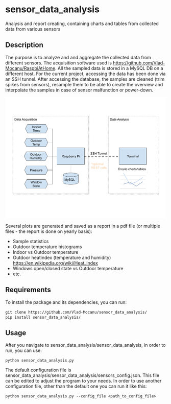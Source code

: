 # sensor_data_analysis
Analysis and report creating, containing charts and tables from collected data from various sensors

## Description 

The purpose is to analyze and and aggregate the collected data from different sensors. The acquisition software used is https://github.com/Vlad-Mocanu/RaspbiAtHome.
All the sampled data is stored in a MySQL DB on a different host. For the current project, accessing the data has been done via an SSH tunnel.
After accessing the database, the samples are cleaned (trim spikes from sensors), resample them to be able to create the overview and interpolate the samples in case of sensor malfunction or power-down.

<img src="System Overview.png">

Several plots are generated and saved as a report in a pdf file (or multiple files - the report is done on yearly basis):
- Sample statistics
- Outdoor temperature histograms
- Indoor vs Outdoor temperature
- Outdoor heatindex (temperature and humidity) https://en.wikipedia.org/wiki/Heat_index 
- Windows open/closed state vs Outdoor temperature
- etc.

## Requirements

To install the package and its dependencies, you can run:
```
git clone https://github.com/Vlad-Mocanu/sensor_data_analysis/
pip install sensor_data_analysis/
````

## Usage

After you navigate to sensor_data_analysis/sensor_data_analysis, in order to run, you can use:
```
python sensor_data_analysis.py
```
    
The default configuration file is sensor_data_analysis/sensor_data_analysis/sensors_config.json. This file can be edited to adjust the program to your needs. In order to use another configuration file, other than the default one you can run it like this:
```
python sensor_data_analysis.py --config_file <path_to_config_file>
```
